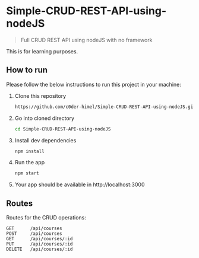 # Simple-CRUD-REST-API-using-nodeJS

> Full CRUD REST API using nodeJS with no framework

This is for learning purposes.

## How to run

Please follow the below instructions to run this project in your machine:

1. Clone this repository
   ```sh
   https://github.com/c0der-himel/Simple-CRUD-REST-API-using-nodeJS.git
   ```
2. Go into cloned directory
   ```sh
   cd Simple-CRUD-REST-API-using-nodeJS
   ```
3. Install dev dependencies
   ```sh
   npm install
   ```
4. Run the app
   ```sh
   npm start
   ```
5. Your app should be available in http://localhost:3000

## Routes

Routes for the CRUD operations:

```
GET      /api/courses
POST     /api/courses
GET      /api/courses/:id
PUT      /api/courses/:id
DELETE   /api/courses/:id
```
